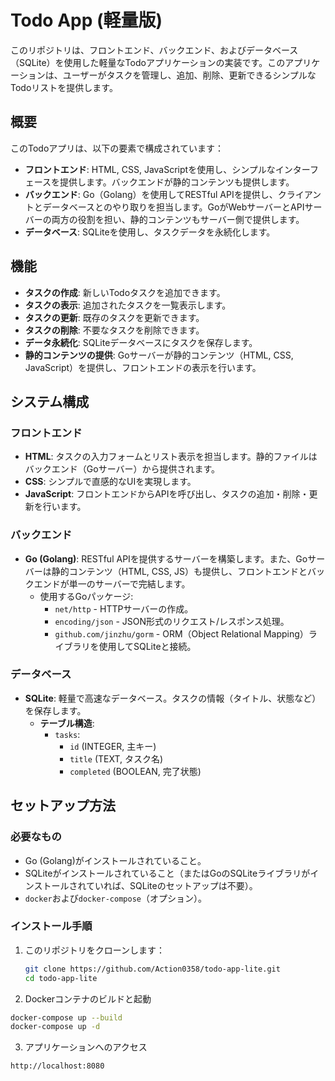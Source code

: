 # Todo App (軽量版)

このリポジトリは、フロントエンド、バックエンド、およびデータベース（SQLite）を使用した軽量なTodoアプリケーションの実装です。このアプリケーションは、ユーザーがタスクを管理し、追加、削除、更新できるシンプルなTodoリストを提供します。

## 概要

このTodoアプリは、以下の要素で構成されています：

- **フロントエンド**: HTML, CSS, JavaScriptを使用し、シンプルなインターフェースを提供します。バックエンドが静的コンテンツも提供します。
- **バックエンド**: Go（Golang）を使用してRESTful APIを提供し、クライアントとデータベースとのやり取りを担当します。GoがWebサーバーとAPIサーバーの両方の役割を担い、静的コンテンツもサーバー側で提供します。
- **データベース**: SQLiteを使用し、タスクデータを永続化します。

## 機能

- **タスクの作成**: 新しいTodoタスクを追加できます。
- **タスクの表示**: 追加されたタスクを一覧表示します。
- **タスクの更新**: 既存のタスクを更新できます。
- **タスクの削除**: 不要なタスクを削除できます。
- **データ永続化**: SQLiteデータベースにタスクを保存します。
- **静的コンテンツの提供**: Goサーバーが静的コンテンツ（HTML, CSS, JavaScript）を提供し、フロントエンドの表示を行います。

## システム構成

### フロントエンド
- **HTML**: タスクの入力フォームとリスト表示を担当します。静的ファイルはバックエンド（Goサーバー）から提供されます。
- **CSS**: シンプルで直感的なUIを実現します。
- **JavaScript**: フロントエンドからAPIを呼び出し、タスクの追加・削除・更新を行います。

### バックエンド
- **Go (Golang)**: RESTful APIを提供するサーバーを構築します。また、Goサーバーは静的コンテンツ（HTML, CSS, JS）も提供し、フロントエンドとバックエンドが単一のサーバーで完結します。
  - 使用するGoパッケージ:
    - `net/http` - HTTPサーバーの作成。
    - `encoding/json` - JSON形式のリクエスト/レスポンス処理。
    - `github.com/jinzhu/gorm` - ORM（Object Relational Mapping）ライブラリを使用してSQLiteと接続。

### データベース
- **SQLite**: 軽量で高速なデータベース。タスクの情報（タイトル、状態など）を保存します。
  - **テーブル構造**:
    - `tasks`:
      - `id` (INTEGER, 主キー)
      - `title` (TEXT, タスク名)
      - `completed` (BOOLEAN, 完了状態)

## セットアップ方法

### 必要なもの

- Go (Golang)がインストールされていること。
- SQLiteがインストールされていること（またはGoのSQLiteライブラリがインストールされていれば、SQLiteのセットアップは不要）。
- `docker`および`docker-compose`（オプション）。

### インストール手順

1. このリポジトリをクローンします：
   ```bash
   git clone https://github.com/Action0358/todo-app-lite.git
   cd todo-app-lite

2. Dockerコンテナのビルドと起動
```bash
docker-compose up --build
docker-compose up -d
```

3. アプリケーションへのアクセス
```bash
http://localhost:8080
```